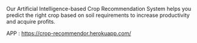 Our Artificial Intelligence-based Crop Recommendation System helps you predict the right crop based on soil requirements to increase productivity and acquire profits.


APP : https://crop-recommendor.herokuapp.com/
